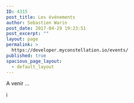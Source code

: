 ```yaml
---
ID: 4315
post_title: Les événements
author: Sebastien Warin
post_date: 2017-04-29 19:23:51
post_excerpt: ""
layout: page
permalink: >
  https://developer.myconstellation.io/events/
published: true
spacious_page_layout:
  - default_layout
---
```

A venir ...

i